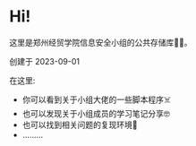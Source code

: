 # Hi!

这里是郑州经贸学院信息安全小组的公共存储库👨‍💻。

创建于 2023-09-01

在这里:

- 你可以看到关于小组大佬的一些脚本程序☠️
- 也可以发现关于小组成员的学习笔记分享🤓
- 也可以找到相关问题的复现环境🤯
- .........
